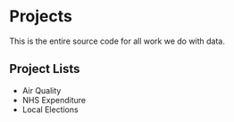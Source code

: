 # Projects

This is the entire source code for all work we do with data.

## Project Lists
- Air Quality
- NHS Expenditure
- Local Elections
